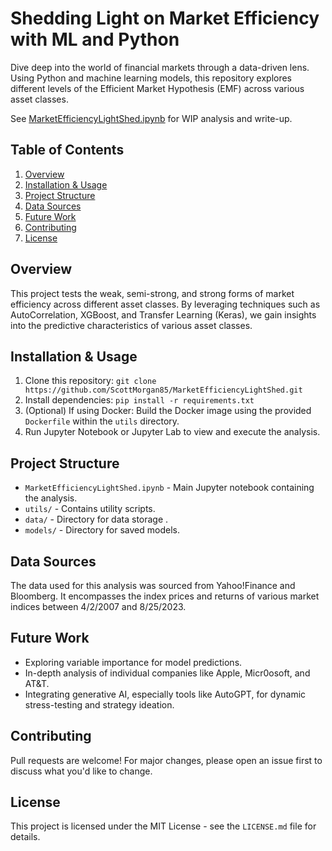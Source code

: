 # Shedding Light on Market Efficiency with ML and Python

Dive deep into the world of financial markets through a data-driven lens. Using Python and machine learning models, this repository explores different levels of the Efficient Market Hypothesis (EMF) across various asset classes.

See [MarketEfficiencyLightShed.ipynb](https://github.com/ScottMorgan85/ml-market-efficiency/blob/main/MarketEfficiencyLightShed.ipynb) for WIP analysis and write-up.

## Table of Contents
1. [Overview](#overview)
2. [Installation & Usage](#installation--usage)
3. [Project Structure](#project-structure)
4. [Data Sources](#data-sources)
5. [Future Work](#future-work)
6. [Contributing](#contributing)
7. [License](#license)

## Overview
This project tests the weak, semi-strong, and strong forms of market efficiency across different asset classes. By leveraging techniques such as AutoCorrelation, XGBoost, and Transfer Learning (Keras), we gain insights into the predictive characteristics of various asset classes.

## Installation & Usage
1. Clone this repository: `git clone https://github.com/ScottMorgan85/MarketEfficiencyLightShed.git`
3. Install dependencies: `pip install -r requirements.txt`
4. (Optional) If using Docker: Build the Docker image using the provided `Dockerfile` within the `utils` directory.
5. Run Jupyter Notebook or Jupyter Lab to view and execute the analysis.

## Project Structure
- `MarketEfficiencyLightShed.ipynb` - Main Jupyter notebook containing the analysis.
- `utils/` - Contains utility scripts.
- `data/` - Directory for data storage .
- `models/` - Directory for saved models.

## Data Sources
The data used for this analysis was sourced from Yahoo!Finance and Bloomberg. It encompasses the index prices and returns of various market indices between 4/2/2007 and 8/25/2023.

## Future Work
- Exploring variable importance for model predictions.
- In-depth analysis of individual companies like Apple, Micr0osoft, and AT&T.
- Integrating generative AI, especially tools like AutoGPT, for dynamic stress-testing and strategy ideation.

## Contributing
Pull requests are welcome! For major changes, please open an issue first to discuss what you'd like to change.

## License
This project is licensed under the MIT License - see the `LICENSE.md` file for details.
